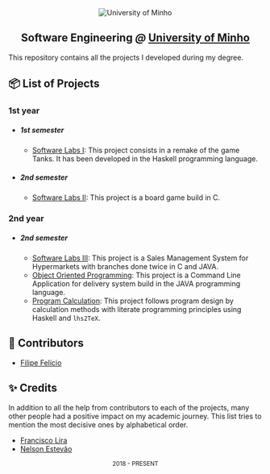 <div align="center">
  <img src="https://www.eng.uminho.pt/SiteAssets/Logo.PNG" alt="University of Minho">
  <br>
  <h2>
  <strong>Software Engineering</strong>
  <em>@</em>
  <strong><a href="https://www.uminho.pt/EN/">University of Minho</a></strong>
  </h2>
</div>

This repository contains all the projects I developed during my degree.

## :package: List of Projects

### **1st year**

- ##### 1st semester

  - [Software Labs I](/1st/LI1/):
    This project consists in a remake of the game Tanks. It has been developed in the
    Haskell programming language.

- ##### 2nd semester

  - [Software Labs II](/1st/LI2):
    This project is a board game build in C.
    
### **2nd year**

- ##### 2nd semester

  - [Software Labs III](/2nd/LI3):
    This project is a Sales Management System for Hypermarkets with branches
    done twice in C and JAVA.
  - [Object Oriented Programming](/2nd/POO):
    This project is a Command Line Application for delivery system build in the JAVA
    programming language.
  - [Program Calculation](/2nd/CP):
    This project follows program design by calculation methods with literate
    programming principles using Haskell and `lhs2TeX`.


## :handshake: Contributors

- [Filipe Felício][filipe]

[filipe]: https://github.com/FilipeFelicio

## :sparkles: Credits

In addition to all the help from contributors to each of the projects, many
other people had a positive impact on my academic journey. This list tries to
mention the most decisive ones by alphabetical order.

- [Francisco Lira][lira]
- [Nelson Estevão][nelson]



[lira]: https://github.com/FranciscoLira
[nelson]: https://github.com/nelsonmestevao

<div align="center">
  <sub>2018 - PRESENT</sub>
</div>
